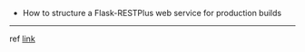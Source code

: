 * How to structure a Flask-RESTPlus web service for production builds
<hr>

ref [link](https://medium.freecodecamp.org/structuring-a-flask-restplus-web-service-for-production-builds-c2ec676de563)
